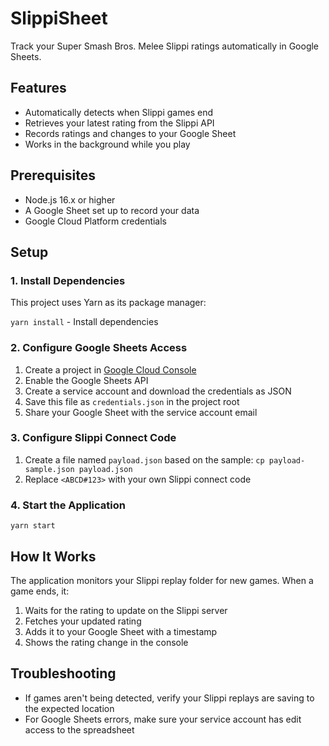 # SlippiSheet

Track your Super Smash Bros. Melee Slippi ratings automatically in Google Sheets.

## Features
- Automatically detects when Slippi games end
- Retrieves your latest rating from the Slippi API
- Records ratings and changes to your Google Sheet
- Works in the background while you play

## Prerequisites
- Node.js 16.x or higher
- A Google Sheet set up to record your data
- Google Cloud Platform credentials

## Setup

### 1. Install Dependencies
This project uses Yarn as its package manager:

```yarn install``` - Install dependencies
### 2. Configure Google Sheets Access
1. Create a project in [Google Cloud Console](https://console.cloud.google.com/)
2. Enable the Google Sheets API
3. Create a service account and download the credentials as JSON
4. Save this file as `credentials.json` in the project root
5. Share your Google Sheet with the service account email

### 3. Configure Slippi Connect Code
1. Create a file named `payload.json` based on the sample:
```cp payload-sample.json payload.json```
2. Replace `<ABCD#123>` with your own Slippi connect code

### 4. Start the Application
```yarn start```


## How It Works
The application monitors your Slippi replay folder for new games. When a game ends, it:
1. Waits for the rating to update on the Slippi server
2. Fetches your updated rating
3. Adds it to your Google Sheet with a timestamp
4. Shows the rating change in the console

## Troubleshooting
- If games aren't being detected, verify your Slippi replays are saving to the expected location
- For Google Sheets errors, make sure your service account has edit access to the spreadsheet